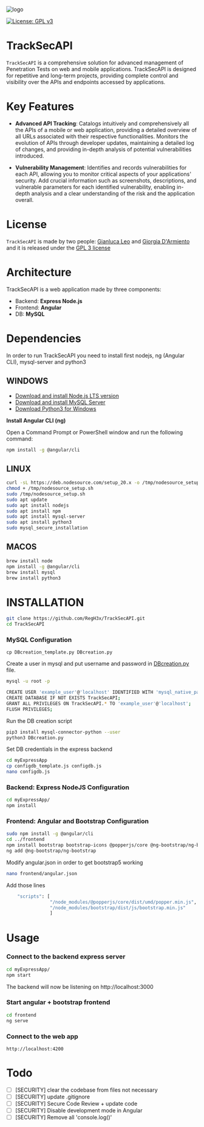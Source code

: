 ![logo](https://github.com/RegH3x/TrackSecAPI/assets/38158309/5c16d0ea-992f-41bf-a36c-e60951e5d3d3)

[![License: GPL v3](https://img.shields.io/badge/License-GPLv3-blue.svg)](https://www.gnu.org/licenses/gpl-3.0)


# TrackSecAPI

`TrackSecAPI` is a comprehensive solution for advanced management of Penetration Tests on web and mobile applications. TrackSecAPI is designed for repetitive and long-term projects, providing complete control and visibility over the APIs and endpoints accessed by applications.

# Key Features

* **Advanced API Tracking**: Catalogs intuitively and comprehensively all the APIs of a mobile or web application, providing a detailed overview of all URLs associated with their respective functionalities. Monitors the evolution of APIs through developer updates, maintaining a detailed log of changes, and providing in-depth analysis of potential vulnerabilities introduced.

* **Vulnerability Management**: Identifies and records vulnerabilities for each API, allowing you to monitor critical aspects of your applications' security. Add crucial information such as screenshots, descriptions, and vulnerable parameters for each identified vulnerability, enabling in-depth analysis and a clear understanding of the risk and the application overall.

# License
`TrackSecAPI` is made by two people: [Gianluca Leo](https://github.com/RegH3x/) and [Giorgia D'Armiento](https://github.com/giorgiadarmi) and it is released under the [GPL 3 license](LICENSE)

# Architecture
TrackSecAPI is a web application made by three components:
* Backend: **Express Node.js**
* Frontend: **Angular**
* DB: **MySQL**


# Dependencies

In order to run TrackSecAPI you need to install first nodejs, ng (Angular CLI), mysql-server and python3

## WINDOWS

- [Download and install Node.js LTS version](https://nodejs.org/)
- [Download and install MySQL Server](dev.mysql.com)
- [Download Python3 for Windows](https://www.python.org/downloads/)
    
**Install Angular CLI (ng)**

Open a Command Prompt or PowerShell window and run the following command:

```bash
npm install -g @angular/cli
```


## LINUX

```bash
curl -sL https://deb.nodesource.com/setup_20.x -o /tmp/nodesource_setup.sh
chmod + /tmp/nodesource_setup.sh
sudo /tmp/nodesource_setup.sh
sudo apt update
sudo apt install nodejs
sudo apt install npm
sudo apt install mysql-server
sudo apt install python3
sudo mysql_secure_installation
```

## MACOS

```bash
brew install node
npm install -g @angular/cli
brew install mysql
brew install python3
```


# INSTALLATION


```bash
git clone https://github.com/RegH3x/TrackSecAPI.git
cd TrackSecAPI
```
### MySQL Configuration

```
cp DBcreation_template.py DBcreation.py
```

Create a user in mysql and put username and password in [DBcreation.py](DBcreation.py) file.
```bash
mysql -u root -p

CREATE USER 'example_user'@'localhost' IDENTIFIED WITH 'mysql_native_password' BY 'your_password';
CREATE DATABASE IF NOT EXISTS TrackSecAPI;
GRANT ALL PRIVILEGES ON TrackSecAPI.* TO 'example_user'@'localhost';
FLUSH PRIVILEGES;
```

Run the DB creation script
```bash
pip3 install mysql-connector-python --user
python3 DBcreation.py
```

Set DB credentials in the express backend 
```bash
cd myExpressApp
cp configdb_template.js configdb.js
nano configdb.js
```


### Backend: Express NodeJS Configuration

```bash
cd myExpressApp/
npm install
```

### Frontend: Angular and Bootstrap Configuration

```bash
sudo npm install -g @angular/cli
cd ../frontend
npm install bootstrap bootstrap-icons @popperjs/core @ng-bootstrap/ng-bootstrap
ng add @ng-bootstrap/ng-bootstrap
```

Modify angular.json in order to get bootstrap5 working
```bash
nano frontend/angular.json
```
Add those lines
```bash
    "scripts": [
                "/node_modules/@popperjs/core/dist/umd/popper.min.js",
                "/node_modules/bootstrap/dist/js/bootstrap.min.js"
                ]
```

# Usage

### Connect to the backend express server
```bash
cd myExpressApp/
npm start
```
The backend will now be listening on http://localhost:3000

### Start angular + bootstrap frontend
```bash
cd frontend
ng serve
```

### Connect to the web app
```
http://localhost:4200
```


# Todo
- [ ] [SECURITY] clear the codebase from files not necessary
- [ ] [SECURITY] update .gitignore
- [ ] [SECURITY] Secure Code Review + update code
- [ ] [SECURITY] Disable development mode in Angular
- [ ] [SECURITY] Remove all 'console.log()'
